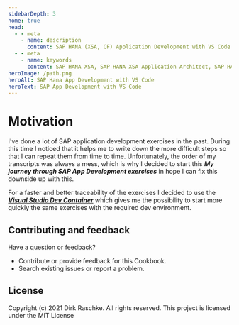 ```yaml
---
sidebarDepth: 3
home: true
head:
  - - meta
    - name: description
      content: SAP HANA (XSA, CF) Application Development with VS Code (SAPUI5, Fiori, Node.js, OData)
  - - meta
    - name: keywords
      content: SAP HANA XSA, SAP HANA XSA Application Architect, SAP HANA BTP, SAPUI5, SAP Fiori, DevOps, Docker, Kubernetes, K8s, Kyma, JavaScript, Node.js, SQL, Linux, Cloudfoundry
heroImage: /path.png
heroAlt: SAP Hana App Development with VS Code
heroText: SAP App Development with VS Code
---
```


# Motivation

I've done a lot of SAP application development exercises in the past. During this time I noticed that it helps me to write down the more difficult steps so that I can repeat them from time to time. Unfortunately, the order of my transcripts was always a mess, which is why I decided to start this ***My journey through SAP App Development exercises*** in hope I can fix this downside up with this.  

For a faster and better traceability of the exercises I decided to use the ***[Visual Studio Dev Container](https://github.com/draschke/vsc-sap-hana-mta-dev-env-node14x#microsoft---vs-code-dev-container)*** which gives me the possibility to start more quickly the same exercises with the required dev environment.

## Contributing and feedback

Have a question or feedback?

- Contribute or provide feedback for this Cookbook.
- Search existing issues or report a problem.

## License

Copyright (c) 2021 Dirk Raschke. All rights reserved. This project is licensed under the MIT License
